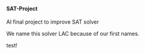 #### SAT-Project

AI final project to improve SAT solver

We name this solver LAC because of our first names.



test!

